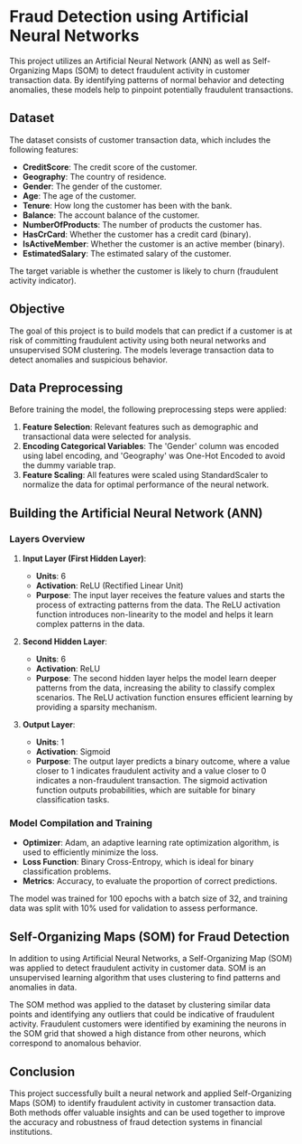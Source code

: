 # Fraud Detection using Artificial Neural Networks

This project utilizes an Artificial Neural Network (ANN) as well as Self-Organizing Maps (SOM) to detect fraudulent activity in customer transaction data. By identifying patterns of normal behavior and detecting anomalies, these models help to pinpoint potentially fraudulent transactions.

## Dataset

The dataset consists of customer transaction data, which includes the following features:

- **CreditScore**: The credit score of the customer.
- **Geography**: The country of residence.
- **Gender**: The gender of the customer.
- **Age**: The age of the customer.
- **Tenure**: How long the customer has been with the bank.
- **Balance**: The account balance of the customer.
- **NumberOfProducts**: The number of products the customer has.
- **HasCrCard**: Whether the customer has a credit card (binary).
- **IsActiveMember**: Whether the customer is an active member (binary).
- **EstimatedSalary**: The estimated salary of the customer.

The target variable is whether the customer is likely to churn (fraudulent activity indicator).

## Objective

The goal of this project is to build models that can predict if a customer is at risk of committing fraudulent activity using both neural networks and unsupervised SOM clustering. The models leverage transaction data to detect anomalies and suspicious behavior.

## Data Preprocessing

Before training the model, the following preprocessing steps were applied:

1. **Feature Selection**: Relevant features such as demographic and transactional data were selected for analysis.
2. **Encoding Categorical Variables**: The 'Gender' column was encoded using label encoding, and 'Geography' was One-Hot Encoded to avoid the dummy variable trap.
3. **Feature Scaling**: All features were scaled using StandardScaler to normalize the data for optimal performance of the neural network.

## Building the Artificial Neural Network (ANN)

### Layers Overview

1. **Input Layer (First Hidden Layer)**: 
    - **Units**: 6
    - **Activation**: ReLU (Rectified Linear Unit)
    - **Purpose**: The input layer receives the feature values and starts the process of extracting patterns from the data. The ReLU activation function introduces non-linearity to the model and helps it learn complex patterns in the data.

2. **Second Hidden Layer**:
    - **Units**: 6
    - **Activation**: ReLU
    - **Purpose**: The second hidden layer helps the model learn deeper patterns from the data, increasing the ability to classify complex scenarios. The ReLU activation function ensures efficient learning by providing a sparsity mechanism.

3. **Output Layer**:
    - **Units**: 1
    - **Activation**: Sigmoid
    - **Purpose**: The output layer predicts a binary outcome, where a value closer to 1 indicates fraudulent activity and a value closer to 0 indicates a non-fraudulent transaction. The sigmoid activation function outputs probabilities, which are suitable for binary classification tasks.

### Model Compilation and Training

- **Optimizer**: Adam, an adaptive learning rate optimization algorithm, is used to efficiently minimize the loss.
- **Loss Function**: Binary Cross-Entropy, which is ideal for binary classification problems.
- **Metrics**: Accuracy, to evaluate the proportion of correct predictions.

The model was trained for 100 epochs with a batch size of 32, and training data was split with 10% used for validation to assess performance.

## Self-Organizing Maps (SOM) for Fraud Detection

In addition to using Artificial Neural Networks, a Self-Organizing Map (SOM) was applied to detect fraudulent activity in customer data. SOM is an unsupervised learning algorithm that uses clustering to find patterns and anomalies in data.

The SOM method was applied to the dataset by clustering similar data points and identifying any outliers that could be indicative of fraudulent activity. Fraudulent customers were identified by examining the neurons in the SOM grid that showed a high distance from other neurons, which correspond to anomalous behavior.


## Conclusion

This project successfully built a neural network and applied Self-Organizing Maps (SOM) to identify fraudulent activity in customer transaction data. Both methods offer valuable insights and can be used together to improve the accuracy and robustness of fraud detection systems in financial institutions.


